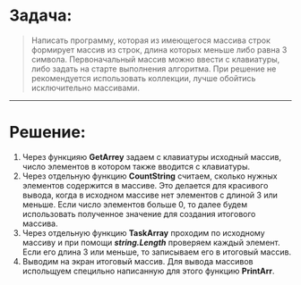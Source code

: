 # Задача:  
>Написать программу, которая из имеющегося массива строк формирует массив из строк, длина которых меньше либо равна 3 символа.
>Первоначальный массив можно ввести с клавиатуры, либо задать на старте выполнения алгоритма. 
>При решение не рекомендуется использовать коллекции, лучше обойтись исключительно массивами.

---

# Решение:
1. Через функцияю **GetArrey** задаем с клавиатуры исходный массив, число элементов в котором также вводится с клавиатуры.
2. Через отдельную функцию **CountString** считаем, сколько нужных элементов содержится в массиве. Это делается для красивого вывода, когда в исходном массиве нет элементов с длиной 3 или меньше. Если число элементов больше 0, то далее будем использовать полученное значение для создания итогового массива.
3. Через отдельную функцию **TaskArray** проходим по исходному массиву и при помощи ***string.Length*** проверяем каждый элемент. Если его длина 3 или меньше, то записываем его в итоговый массив.
4. Выводим на экран итоговый массив. Для вывода массивов испольщуем специльно написанную для этого функцию **PrintArr**.